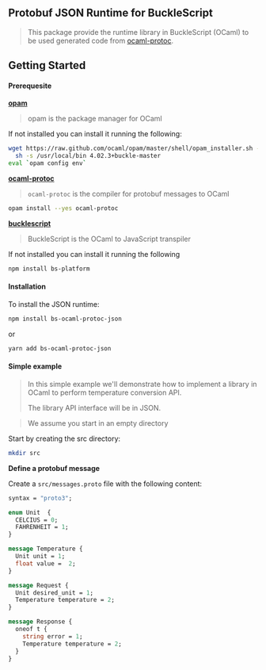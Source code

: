 Protobuf JSON Runtime for BuckleScript
--------------------------------------

> This package provide the runtime library in BuckleScript (OCaml) to be used
> generated code from [ocaml-protoc](https://github.com/mransan/ocaml-protoc/). 

Getting Started
---------------

#### Prerequesite

**[opam](http://opam.ocaml.org/)** 

> opam is the package manager for OCaml 

If not installed you can install it running the following:
```bash 
wget https://raw.github.com/ocaml/opam/master/shell/opam_installer.sh -O - | \
  sh -s /usr/local/bin 4.02.3+buckle-master
eval `opam config env` 
``` 

**[ocaml-protoc](https://github.com/mransan/ocaml-protoc)**

> `ocaml-protoc` is the compiler for protobuf messages to OCaml

```bash
opam install --yes ocaml-protoc
```

**[bucklescript](https://github.com/bloomberg/bucklescript)**

> BuckleScript is the OCaml to JavaScript transpiler 

If not installed you can install it running the following
```bash
npm install bs-platform
``` 

#### Installation

To install the JSON runtime:
```bash
npm install bs-ocaml-protoc-json
```
or 
```bash 
yarn add bs-ocaml-protoc-json
```

#### Simple example 

> In this simple example we'll demonstrate how to implement a library in OCaml
> to perform temperature conversion API. 
>
> The library API interface will be in JSON.

> We assume you start in an empty directory 


Start by creating the src directory:
```bash
mkdir src
```

**Define a protobuf message** 

Create a `src/messages.proto` file with the following content:

```Protobuf
syntax = "proto3";

enum Unit  {
  CELCIUS = 0; 
  FAHRENHEIT = 1;
}

message Temperature {
  Unit unit = 1; 
  float value =  2;
}

message Request {
  Unit desired_unit = 1;
  Temperature temperature = 2; 
}

message Response {
  oneof t {
    string error = 1; 
    Temperature temperature = 2;
  }
}
```
